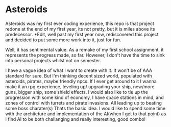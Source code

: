 # Asteroids
Asteroids was my first ever coding experience, this repo is that project redone at the end of my first year, its not pretty, but it is miles above its predecessor.
*Edit, well past my first year now, rediscovered this project and decided to put some more work into it, just for fun.

Well, it has sentimental value. As a remake of my first school assignment, it represents the progress made, so far.
However, I don't have the time to sink into personal projects whilst not on semester.

I have a vague idea of what I want to create with it. It won't be of AAA standard for sure. But I'm thinking decent sized world, populated with asteroids, pirates, maybe friendly npcs.
If I ever get around to it I wanna make it an rpg experience, leveling up/ upgrading your ship, new/more guns, bigger ship, some shield effects.
I would also like to tie up the progression with some kind of economy, I have space stations in mind, and zones of control with turrets and pirate invasions.
All leading up to beating some boss charater(s)
Thats the basic idea. I would like to spend some time with the architeture and implementation of the AI(when I get to that point) as I find AI to be both challanging and really interesting, good combo!
